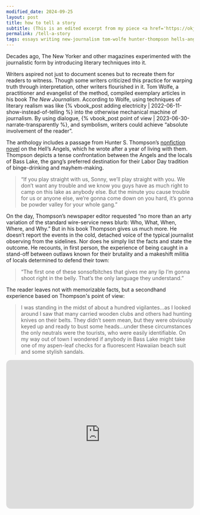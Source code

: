 ```yaml
---
modified_date: 2024-09-25
layout: post
title: how to tell a story
subtitle: (This is an edited excerpt from my piece <a href='https://okjuan.medium.com/the-virtual-book-part-1-782ccd4cc360'>The Virtual Book</a>.)
permalink: /tell-a-story
tags: essays writing new-journalism tom-wolfe hunter-thompson hells-angels
---
```


Decades ago, The New Yorker and other magazines experimented with the journalistic form by introducing literary techniques into it.
<!--more-->
Writers aspired not just to document scenes but to recreate them for readers to witness.
Though some writers criticized this practice for warping truth through interpretation, other writers flourished in it.
Tom Wolfe, a practitioner and evangelist of the method, compiled exemplary articles in his book _The New Journalism_.
According to Wolfe, using techniques of literary realism was like {% vbook_post adding electricity | 2022-06-11-show-instead-of-telling %} into the otherwise mechanical machine of journalism.
By using dialogue, {% vbook_post point of view | 2023-06-30-narrate-transparently %}, and symbolism, writers could achieve “absolute involvement of the reader”.

The anthology includes a passage from Hunter S.
Thompson’s [nonfiction novel](https://www.wikiwand.com/en/articles/Non-fiction_novel) on the Hell’s Angels, which he wrote after a year of living with them.
Thompson depicts a tense confrontation between the Angels and the locals of Bass Lake, the gang’s preferred destination for their Labor Day tradition of binge-drinking and mayhem-making.

> “If you play straight with us, Sonny, we’ll play straight with you.
> We don’t want any trouble and we know you guys have as much right to camp on this lake as anybody else.
> But the minute you cause trouble for us or anyone else, we’re gonna come down on you hard, it’s gonna be powder valley for your whole gang.”

On the day, Thompson’s newspaper editor requested “no more than an arty variation of the standard wire-service news blurb: Who, What, When, Where, and Why.” But in his book Thompson gives us much more.
He doesn’t report the events in the cold, detached voice of the typical journalist observing from the sidelines.
Nor does he simply list the facts and state the outcome.
He recounts, in first person, the experience of being caught in a stand-off between outlaws known for their brutality and a makeshift militia of locals determined to defend their town:

> “The first one of these sonsofbitches that gives me any lip I’m gonna shoot right in the belly.
> That’s the only language they understand.”

The reader leaves not with memorizable facts, but a secondhand experience based on Thompson's point of view:

> I was standing in the midst of about a hundred vigilantes…as I looked around I saw that many carried wooden clubs and others had hunting knives on their belts.
> They didn’t seem mean, but they were obviously keyed up and ready to bust some heads…under these circumstances the only neutrals were the tourists, who were easily identifiable.
> On my way out of town I wondered if anybody in Bass Lake might take one of my aspen-leaf checks for a fluorescent Hawaiian beach suit and some stylish sandals.

<iframe style="border-radius:12px; margin-bottom: 15px;" width="100%" height="400" src="https://www.youtube.com/embed/ccyu44rsaZo?si=GrmEsJii0uc98ZuL" title="YouTube video player" frameborder="0" allow="accelerometer; autoplay; clipboard-write; encrypted-media; gyroscope; picture-in-picture; web-share" allowfullscreen></iframe>